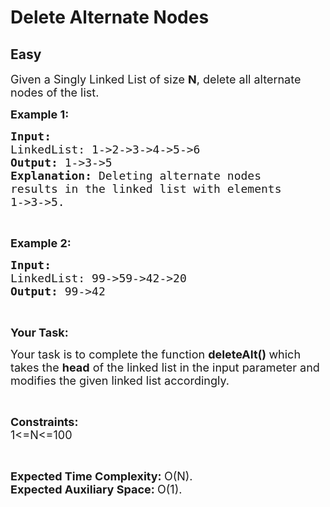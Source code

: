 # Delete Alternate Nodes
## Easy
<div class="problem-statement">
                <p></p><p><span style="font-size:18px">Given a Singly Linked List of size <strong>N</strong>,&nbsp;delete all alternate nodes of the list.</span></p>

<p><span style="font-size:18px"><strong>Example 1:</strong></span></p>

<pre style="position: relative;"><span style="font-size:18px"><strong>Input:
</strong>LinkedList: 1-&gt;2-&gt;3-&gt;4-&gt;5-&gt;6
<strong>Output: </strong>1-&gt;3-&gt;5<strong>
Explanation: </strong>Deleting alternate nodes
results in the linked list with elements
1-&gt;3-&gt;5.</span>
<div class="open_grepper_editor" title="Edit &amp; Save To Grepper"></div></pre>

<p>&nbsp;</p>

<p><span style="font-size:18px"><strong>Example 2:</strong></span></p>

<pre style="position: relative;"><span style="font-size:18px"><strong>Input:
</strong>LinkedList: 99-&gt;59-&gt;42-&gt;20
<strong>Output: </strong>99-&gt;42<strong>
</strong></span><div class="open_grepper_editor" title="Edit &amp; Save To Grepper"></div></pre>

<p>&nbsp;</p>

<p><span style="font-size:18px"><strong>Your Task:</strong></span></p>

<p><span style="font-size:18px">Your task is to complete the function&nbsp;<strong>deleteAlt()&nbsp;</strong>which takes the <strong>head</strong> of the linked list in the input parameter and modifies the given linked list accordingly.</span></p>

<p>&nbsp;</p>

<p><span style="font-size:18px"><strong>Constraints:</strong><br>
1&lt;=N&lt;=100</span></p>

<p>&nbsp;</p>

<p><span style="font-size:18px"><strong>Expected Time Complexity:&nbsp;</strong>O(N).<br>
<strong>Expected Auxiliary Space:&nbsp;</strong>O(1).</span></p>
 <p></p>
            </div>